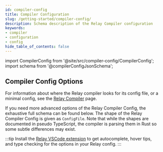 ```yaml
---
id: compiler-config
title: Compiler Configuration
slug: /getting-started/compiler-config/
description: Schema description of the Relay Compiler configuration
keywords:
- compiler
- configuration
- config
hide_table_of_contents: false
---
```

import CompilerConfig from '@site/src/compiler-config/CompilerConfig';
import schema from '@compilerConfigJsonSchema';

## Compiler Config Options

For information about where the Relay compiler looks for its config file, or a minimal config, see the [Relay Compiler](./compiler.md#Configuration) page.

If you need more advanced options of the Relay Compiler Config, the exhaustive full schema can be found below. The shape of the Relay Compiler Config is given as `ConfigFile`. Note that while the shapes are documented in pseudo TypeScript, the compiler is parsing them in Rust so some subtle differences may exist.

:::tip
Install the [Relay VSCode extension](../editor-support.md) to get autocomplete, hover tips, and type checking for the options in your Relay config.
:::

<CompilerConfig schema={schema} definitions={schema.$defs} />
